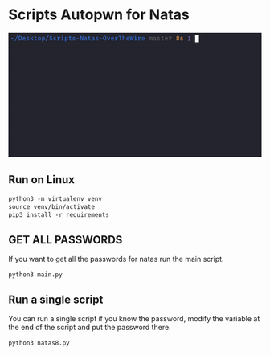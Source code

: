 # Scripts Autopwn for Natas 

![](/images/natas1.gif)

## Run on Linux

```
python3 -m virtualenv venv
source venv/bin/activate
pip3 install -r requirements
```

## GET ALL PASSWORDS

If you want to get all the passwords for natas run the main script.

```
python3 main.py
```

## Run a single script

You can run a single script if you know the password, modify the variable at the end of the script and put the password there.

```
python3 natas8.py
```
